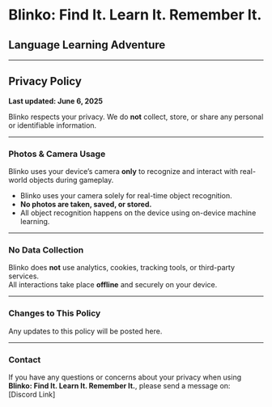 # Blinko: Find It. Learn It. Remember It.  
## Language Learning Adventure

---

## Privacy Policy  
**Last updated: June 6, 2025**

Blinko respects your privacy. We do **not** collect, store, or share any personal or identifiable information.

---

### Photos & Camera Usage

Blinko uses your device’s camera **only** to recognize and interact with real-world objects during gameplay.  
- Blinko uses your camera solely for real-time object recognition.  
- **No photos are taken, saved, or stored.**  
- All object recognition happens on the device using on-device machine learning.

---

### No Data Collection

Blinko does **not** use analytics, cookies, tracking tools, or third-party services.  
All interactions take place **offline** and securely on your device.

---

### Changes to This Policy

Any updates to this policy will be posted here.

---

### Contact

If you have any questions or concerns about your privacy when using **Blinko: Find It. Learn It. Remember It.**, please send a message on:  
[Discord Link]
